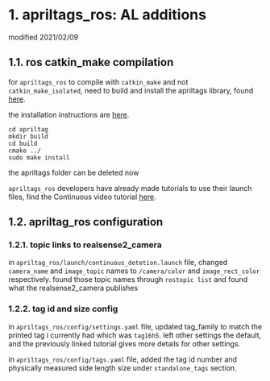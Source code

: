 # 1. apriltags_ros: AL additions

modified 2021/02/09

## 1.1. ros catkin_make compilation
for `apriltags_ros` to compile with `catkin_make` and not `catkin_make_isolated`, need to build and install the apriltags library, found [here](https://github.com/aluu-qut/apriltag).

the installation instructions are [here](https://github.com/aluu-qut/apriltag#install).

```
cd apriltag
mkdir build
cd build
cmake ../
sudo make install
```

the apriltags folder can be deleted now

`apriltags_ros` developers have already made tutorials to use their launch files, find the Continuous video tutorial [here](http://wiki.ros.org/apriltag_ros/Tutorials/Detection%20in%20a%20video%20stream).

## 1.2. apriltag_ros configuration

### 1.2.1. topic links to realsense2_camera

in `apriltag_ros/launch/continuous_detetion.launch` file, changed `camera_name` and `image_topic` names to `/camera/color` and `image_rect_color` respectively. found those topic names through `rostopic list` and found what the realsense2_camera publishes


### 1.2.2. tag id and size config


in `apriltags_ros/config/settings.yaml` file, updated tag_family to match the printed tag i currently had which was `tag16h5`. left other settings the default, and the previously linked tutorial gives more details for other settings.

in `apriltags_ros/config/tags.yaml` file, added the tag id number and physically measured side length size under `standalone_tags` section.

